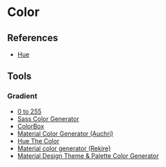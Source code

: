 # Color

## References

- [Hue](https://en.wikipedia.org/wiki/Hue)

## Tools

### Gradient

- [0 to 255](https://www.0to255.com/)
- [Sass Color Generator](http://scg.ar-ch.org/)
- [ColorBox](http://www.colorbox.io/)
- [Material Color Generator (Auchri)](https://auchri.github.io/MaterialColorGenerator/)
- [Hue The Color](https://eboye.github.io/huethecolor/)
- [Material color generator (Rekire)](https://rekire.github.io/MaterialColorGenerator/)
- [Material Design Theme & Palette Color Generator](http://mcg.mbitson.com/)

<!--
https://brandcolors.net/
-->
